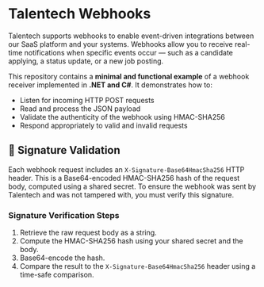 # Talentech Webhooks

Talentech supports webhooks to enable event-driven integrations between our SaaS platform and your systems. Webhooks allow you to receive real-time notifications when specific events occur — such as a candidate applying, a status update, or a new job posting.

This repository contains a **minimal and functional example** of a webhook receiver implemented in **.NET and C#**. It demonstrates how to:

- Listen for incoming HTTP POST requests
- Read and process the JSON payload
- Validate the authenticity of the webhook using HMAC-SHA256
- Respond appropriately to valid and invalid requests

## 🔐 Signature Validation

Each webhook request includes an `X-Signature-Base64HmacSha256` HTTP header. This is a Base64-encoded HMAC-SHA256 hash of the request body, computed using a shared secret. To ensure the webhook was sent by Talentech and was not tampered with, you must verify this signature.

### Signature Verification Steps

1. Retrieve the raw request body as a string.
2. Compute the HMAC-SHA256 hash using your shared secret and the body.
3. Base64-encode the hash.
4. Compare the result to the `X-Signature-Base64HmacSha256` header using a time-safe comparison.


